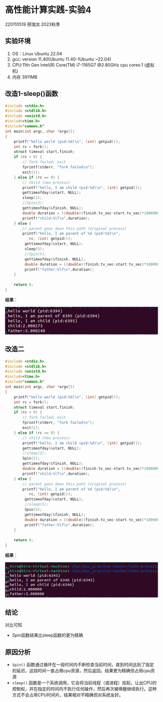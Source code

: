 # 高性能计算实践-实验4

220110519 邢瑞龙 2023秋季

## 实验环境

1. OS：Linux Ubuntu 22.04
2. gcc: version 11.40(Ubuntu 11.40-1Ubuntu ~22.04)
3. CPU:11th Gen Intel(R) Core(TM) i7-1165G7 @2.80GHz cpu cores:1 (虚拟机)
4. 内存 3911MB

## 改造1-sleep()函数

```c++
#include <stdio.h>
#include <stdlib.h>
#include <unistd.h>
#include<time.h>
#include"common.h"
int main(int argc, char *argv[])
{
    printf("hello world (pid:%d)\n", (int) getpid());
    int rc = fork();
    struct timeval start,finish;
    if (rc < 0) {
        // fork failed; exit
        fprintf(stderr, "fork failed\n");
        exit(1);
    } else if (rc == 0) {
        // child (new process)
        printf("hello, I am child (pid:%d)\n", (int) getpid());
        gettimeofday(&start, NULL);
        sleep(2);
        //Spin(2);
        gettimeofday(&finish, NULL);
        double duration = ((double)(finish.tv_sec-start.tv_sec)*1000000 + (double)(finish.tv_usec-		start.tv_usec)) / 1000000;
        printf("child:%lf\n",duration);
    } else {
        // parent goes down this path (original process)
        printf("hello, I am parent of %d (pid:%d)\n",
	       rc, (int) getpid());
	     gettimeofday(&start, NULL);      
	     sleep(5);
	     //Spin(5);
	     gettimeofday(&finish, NULL);
	     double duration = ((double)(finish.tv_sec-start.tv_sec)*1000000 + (double)(finish.tv_usec-		start.tv_usec)) / 1000000;
         printf("father:%lf\n",duration);
    }

    return 0;
}
```

**结果**：

![](./results/sleep函数改造结果.png)

## 改造二

```c++
#include <stdio.h>
#include <stdlib.h>
#include <unistd.h>
#include<time.h>
#include"common.h"
int main(int argc, char *argv[])
{
    printf("hello world (pid:%d)\n", (int) getpid());
    int rc = fork();
    struct timeval start,finish;
    if (rc < 0) {
        // fork failed; exit
        fprintf(stderr, "fork failed\n");
        exit(1);
    } else if (rc == 0) {
        // child (new process)
        printf("hello, I am child (pid:%d)\n", (int) getpid());
        gettimeofday(&start, NULL);
        //sleep(2);
        Spin(2);
        gettimeofday(&finish, NULL);
        double duration = ((double)(finish.tv_sec-start.tv_sec)*1000000 + (double)(finish.tv_usec-		start.tv_usec)) / 1000000;
        printf("child:%lf\n",duration);
    } else {
        // parent goes down this path (original process)
        printf("hello, I am parent of %d (pid:%d)\n",
	       rc, (int) getpid());
	     gettimeofday(&start, NULL);      
	     //sleep(5);
	     Spin(5);
	     gettimeofday(&finish, NULL);
	     double duration = ((double)(finish.tv_sec-start.tv_sec)*1000000 + (double)(finish.tv_usec-		start.tv_usec)) / 1000000;
         printf("father:%lf\n",duration);
    }

    return 0;
}
```

**结果**：

![](./results/Spin函数改造结果.png)

## 结论

对比可知

* Spin函数结果比sleep函数的更为精确

## 原因分析

* `Spin()` 函数通过循环在一段时间内不断检查当前时间，直到时间达到了指定的延迟，这段时间一直占用cpu资源，然后返回。结果更为精确但占用cpu资源
* `sleep()` 函数是一个系统调用，它会将当前线程（或进程）挂起，让出CPU的控制权，并在指定的时间内不执行任何操作，然后再次被唤醒继续执行。这种方式不会占用CPU时间片。结果相对不精确但对系统友好。